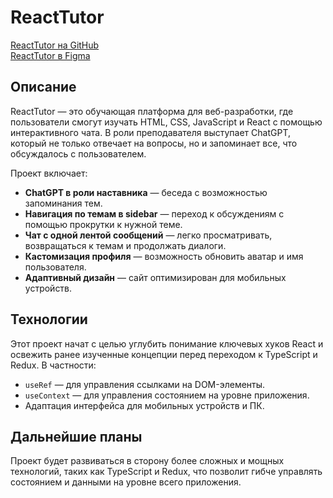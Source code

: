 # ReactTutor

[ReactTutor на GitHub](https://github.com/RockTINTIN21/ReactTutor/)<br>
[ReactTutor в Figma](https://www.figma.com/design/MedZCwN6JU3NIdgq7aMXoC/Untitled?node-id=0-1&t=P6VLqePG7BqngygV-1)
## Описание

ReactTutor — это обучающая платформа для веб-разработки, где пользователи смогут изучать HTML, CSS, JavaScript и React с помощью интерактивного чата. В роли преподавателя выступает ChatGPT, который не только отвечает на вопросы, но и запоминает все, что обсуждалось с пользователем. 

Проект включает:

- **ChatGPT в роли наставника** — беседа с возможностью запоминания тем.
- **Навигация по темам в sidebar** — переход к обсуждениям с помощью прокрутки к нужной теме.
- **Чат с одной лентой сообщений** — легко просматривать, возвращаться к темам и продолжать диалоги.
- **Кастомизация профиля** — возможность обновить аватар и имя пользователя.
- **Адаптивный дизайн** — сайт оптимизирован для мобильных устройств.

## Технологии

Этот проект начат с целью углубить понимание ключевых хуков React и освежить ранее изученные концепции перед переходом к TypeScript и Redux. В частности:

- `useRef` — для управления ссылками на DOM-элементы.
- `useContext` — для управления состоянием на уровне приложения.
- Адаптация интерфейса для мобильных устройств и ПК.

## Дальнейшие планы

Проект будет развиваться в сторону более сложных и мощных технологий, таких как TypeScript и Redux, что позволит гибче управлять состоянием и данными на уровне всего приложения.
